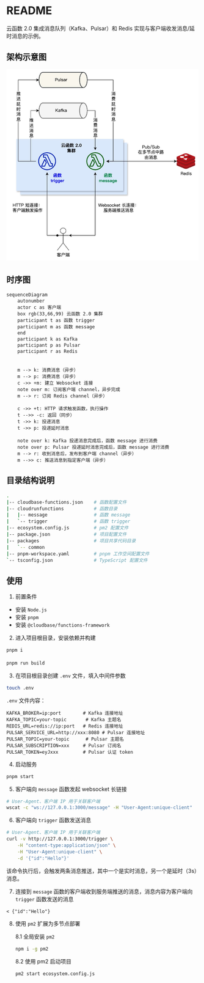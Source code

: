 # README

云函数 2.0 集成消息队列（Kafka、Pulsar）和 Redis 实现与客户端收发消息/延时消息的示例。

## 架构示意图

![architecture](./architecture.jpg)

## 时序图

```mermaid
sequenceDiagram
    autonumber
    actor c as 客户端
    box rgb(33,66,99) 云函数 2.0 集群
    participant t as 函数 trigger
    participant m as 函数 message
    end
    participant k as Kafka
    participant p as Pulsar
    participant r as Redis


    m --> k: 消费消息（异步）
    m --> p: 消费消息（异步）
    c ->> +m: 建立 Websocket 连接
    note over m: 订阅客户端 channel，异步完成
    m --> r: 订阅 Redis channel（异步）

    c ->> +t: HTTP 请求触发函数，执行操作
    t -->> -c: 返回（同步）
    t ->> k: 投递消息
    t ->> p: 投递延时消息

    note over k: Kafka 投递消息完成后，函数 message 进行消费
    note over p: Pulsar 投递延时消息完成后，函数 message 进行消费
    m --> r: 收到消息后，发布到客户端 channel（异步）
    m -->> c: 推送消息到指定客户端（异步）

```

## 目录结构说明

```sh
.
|-- cloudbase-functions.json    # 函数配置文件
|-- cloudrunfunctions           # 函数目录
|   |-- message                 # 函数 message
|   `-- trigger                 # 函数 trigger
|-- ecosystem.config.js         # pm2 配置文件
|-- package.json                # 项目配置文件
|-- packages                    # 项目共享代码目录
|   `-- common
|-- pnpm-workspace.yaml         # pnpm 工作空间配置文件
`-- tsconfig.json               # TypeScript 配置文件
```

## 使用

1. 前置条件

- 安装 `Node.js`
- 安装 `pnpm`
- 安装 `@cloudbase/functions-framework`

2. 进入项目根目录，安装依赖并构建

```sh
pnpm i

pnpm run build
```

3. 在项目根目录创建 `.env` 文件，填入中间件参数

```sh
touch .env
```

`.env` 文件内容：

```env
KAFKA_BROKER=ip:port        # Kafka 连接地址
KAFKA_TOPIC=your-topic       # Kafka 主题名
REDIS_URL=redis://ip:port   # Redis 连接地址
PULSAR_SERVICE_URL=http://xxx:8080 # Pulsar 连接地址
PULSAR_TOPIC=your-topic      # Pulsar 主题名
PULSAR_SUBSCRIPTION=xxx     # Pulsar 订阅名
PULSAR_TOKEN=eyJxxx         # Pulsar 认证 token
```

4. 启动服务

```sh
pnpm start
```

5. 客户端向 `message` 函数发起 websocket 长链接

```sh
# User-Agent、客户端 IP 用于关联客户端
wscat -c "ws://127.0.0.1:3000/message" -H "User-Agent:unique-client"
```

6. 客户端向 `trigger` 函数发送消息

```sh
# User-Agent、客户端 IP 用于关联客户端
curl -v http://127.0.0.1:3000/trigger \
    -H "content-type:application/json" \
    -H "User-Agent:unique-client" \
    -d '{"id":"Hello"}'
```
该命令执行后，会触发两条消息推送，其中一个是实时消息，另一个是延时（3s）消息。

7. 连接到 `message` 函数的客户端收到服务端推送的消息，消息内容为客户端向 `trigger` 函数发送的消息

```text
< {"id":"Hello"}
```

8. 使用 `pm2` 扩展为多节点部署

    8.1 全局安装 `pm2`

    ```sh
    npm i -g pm2
    ```

    8.2 使用 pm2 启动项目

    ```sh
    pm2 start ecosystem.config.js
    ```
